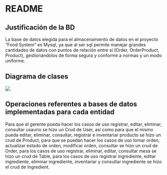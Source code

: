 # README
## Justificación de la BD
La base de datos elegida para el almacenamiento de datos en el proyecto “Food System” es Mysql, ya que al ser sql permite manejar grandes cantidades de datos con puntos de relación entre sí (Order, OrderProduct, Product), gestionándolos de forma segura y conforme a normas y un modo uniforme.

## Diagrama de clases
![](https://i.imgur.com/eLlUB2a.png)



## Operaciones referentes a bases de datos implementadas para cada entidad
Para que el gerente pueda hacer los casos de uso registrar, editar, eliminar, consultar usaurio se hizo un Crud de User, así como para que el mismo pueda editar, eliminar, consultar, registrar e inventariar producto se hizo un crud de Product, para que se puedan hacer los casos de uso tomar orden, actualizar estado de orden, modificar orden, consultar se hizo un crud de Order, para los casos de uso registrar, eliminar, editar, consultar mesa se hizo un crud de Table, para los casos de uso registrar ingrediente, editar ingrediente, eliminar ingrediente, inventariar y consultar ingrediente se hizo el crud de Ingredient.
